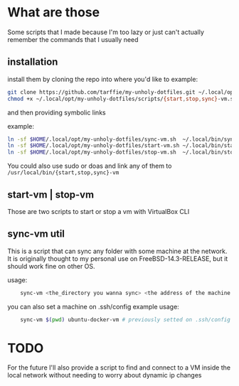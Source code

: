 # What are those

Some scripts that I made because I'm too lazy or just can't actually remember
the commands that I usually need

## installation
install them by cloning the repo into where you'd like to
example:
```sh
git clone https://github.com/tarffie/my-unholy-dotfiles.git ~/.local/opt
chmod +x ~/.local/opt/my-unholy-dotfiles/scripts/{start,stop,sync}-vm.sh
```
and then providing symbolic links

example:
```sh
ln -sf $HOME/.local/opt/my-unholy-dotfiles/sync-vm.sh  ~/.local/bin/sync-vm
ln -sf $HOME/.local/opt/my-unholy-dotfiles/start-vm.sh ~/.local/bin/start-vm
ln -sf $HOME/.local/opt/my-unholy-dotfiles/stop-vm.sh  ~/.local/bin/stop-vm
```

You could also use sudo or doas and link any of them to 
`/usr/local/bin/{start,stop,sync}-vm`

## start-vm | stop-vm

Those are two scripts to start or stop a vm with VirtualBox CLI 

## sync-vm util

This is a script that can sync any folder with some machine at the network. 
It is originally thought to my personal use on FreeBSD-14.3-RELEASE, but it
should work fine on other OS.

usage:
```sh
    sync-vm <the_directory you wanna sync> <the address of the machine you want to be synced>
```

you can also set a machine on .ssh/config
example usage: 
```sh
    sync-vm $(pwd) ubuntu-docker-vm # previously setted on .ssh/config file
```

# TODO
For the future I'll also provide a script to find and connect to a VM inside 
the local network without needing to worry about dynamic ip changes
